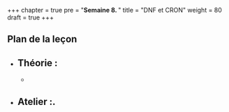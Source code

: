 +++
chapter = true
pre = "<b>Semaine 8. </b>"
title = "DNF et CRON"
weight = 80
draft = true
+++

## Plan de la leçon

- **Théorie :**
  - 
  - 

- **Atelier :**.
  -  

